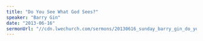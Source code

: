 ```yaml
---
title: "Do You See What God Sees?"
speaker: "Barry Gin"
date: "2013-06-16"
sermonUrl: "//cdn.lwechurch.com/sermons/20130616_sunday_barry_gin_do_you_see_what_god_sees.mp3"
---
```

